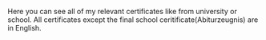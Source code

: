 Here you can see all of my relevant certificates like from university or school. All certificates except the final school ceritificate(Abiturzeugnis) are in English.
